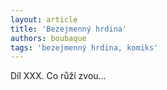 ```yaml
---
layout: article
title: 'Bezejmenný hrdina'
authors: boubaque
tags: 'bezejmenný hrdina, komiks'
---
```


Díl XXX. Co růží zvou…
